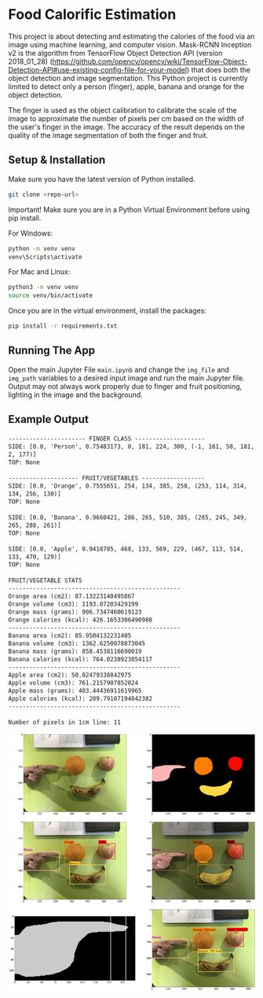 # Food Calorific Estimation
This project is about detecting and estimating the calories of the food via an image using machine learning, and computer vision. Mask-RCNN Inception v2 is the algorithm from TensorFlow Object Detection API (version 2018_01_28) (https://github.com/opencv/opencv/wiki/TensorFlow-Object-Detection-API#use-existing-config-file-for-your-model) that does both the object detection and image segmentation. 
This Python project is currently limited to detect only a person (finger), apple, banana and orange for the object detection.

The finger is used as the object calibration to calibrate the scale of the image to approximate the number of pixels per cm based on the width of the user's finger in the image. The accuracy of the result depends on the quality of the image segmentation of both the finger and fruit.

## Setup & Installation

Make sure you have the latest version of Python installed.

```bash
git clone <repo-url>
```

Important! Make sure you are in a Python Virtual Environment before using pip install.

For Windows:
```bash
python -m venv venv
venv\Scripts\activate
```

For Mac and Linux:
```bash
python3 -m venv venv
source venv/bin/activate
```

Once you are in the virtual environment, install the packages:
```bash
pip install -r requirements.txt
```

## Running The App

Open the main Jupyter File `main.ipynb` and change the `img_file` and `img_path` variables to a desired input image and run the main Jupyter file. Output may not always work properly due to finger and fruit positioning, lighting in the image and the background.

## Example Output

    ---------------------- FINGER CLASS --------------------
    SIDE: [0.0, 'Person', 0.75483173, 0, 181, 224, 300, (-1, 161, 58, 181, 2, 177)]
    TOP: None
    
    -------------------- FRUIT/VEGETABLES ------------------
    SIDE: [0.0, 'Orange', 0.7555651, 254, 134, 385, 258, (253, 114, 314, 134, 256, 130)]
    TOP: None
    
    SIDE: [0.0, 'Banana', 0.9660421, 286, 265, 510, 385, (285, 245, 349, 265, 288, 261)]
    TOP: None
    
    SIDE: [0.0, 'Apple', 0.9418785, 468, 133, 569, 229, (467, 113, 514, 133, 470, 129)]
    TOP: None
    
    FRUIT/VEGETABLE STATS
    -------------------------------------------------
    Orange area (cm2): 87.13223140495867
    Orange volume (cm3): 1193.07203429199
    Orange mass (grams): 906.7347460619123
    Orange calories (kcal): 426.1653306490988
    -------------------------------------------------
    Banana area (cm2): 85.9504132231405
    Banana volume (cm3): 1362.6250978873045
    Banana mass (grams): 858.4538116690019
    Banana calories (kcal): 764.0238923854117
    -------------------------------------------------
    Apple area (cm2): 50.02479338842975
    Apple volume (cm3): 761.2157907852824
    Apple mass (grams): 403.44436911619965
    Apple calories (kcal): 209.79107194042382
    -------------------------------------------------
    
    Number of pixels in 1cm line: 11
    


![png](results/apple_orange_banana_result_moderate-quality.png)

